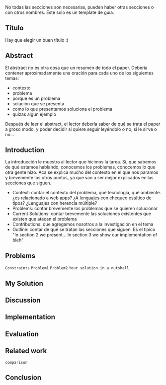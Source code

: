 No todas las secciones son necesarias, pueden haber otras secciones o con otros nombres. Este solo es un template de guía.

Título
------

Hay que elegir un buen título :)

Abstract
--------

El abstract no es otra cosa que un resumen de todo el paper. Debería contener aproximadamente una oración para cada uno de los siguientes temas:

-   contexto
-   problema
-   porque es un problema
-   solucion que se presenta
-   como lo que presentamos soluciona el problema
-   quizas algun ejemplo

Después de leer el abstract, el lector debería saber de qué se trata el paper a groso modo, y poder decidir si quiere seguir leyéndolo o no, si le sirve o no...

Introduction
------------

La introducción le muestra al lector que hicimos la tarea. Sí, que sabemos de qué estamos hablando, conocemos los problemas, conocemos lo que otra gente hizo. Aca se explica mucho del contexto en el que nos paramos y brevemente los otros puntos, ya que van a ser mejor explicados en las secciones que siguen.

-   Context: contar el contexto del problema, qué tecnología, qué ambiente. ¿es relacionado a web apps? ¿A lenguajes con chequeo estático de tipos? ¿Lenguajes con herencia múltiple?
-   Problems: contar brevemente los problemas que se quieren solucionar
-   Current Solutions: contar brevemente las soluciones existentes que existen que atacan el problema
-   Contributions: que agregamos nosotros a la investigación en el tema
-   Outline: contar de qué se tratan las secciones que siguen. Es el típico "In section 2 we present... In section 3 we show our implementation of bleh"

Problems
--------

`Constraints`
`Problem1`
`Problem2`
`Your solution in a nutshell`

My Solution
-----------

Discussion
----------

Implementation
--------------

Evaluation
----------

Related work
------------

`comparison`

Conclusion
----------
